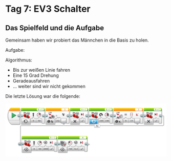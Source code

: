 # Tag 7: EV3 Schalter

## Das Spielfeld und die Aufgabe

Gemeinsam haben wir probiert das Männchen in die Basis zu holen.

Aufgabe:

Algorithmus:

- Bis zur weißen Linie fahren
- Eine 15 Grad Drehung
- Geradeausfahren
- ... weiter sind wir nicht gekommen

Die letzte Lösung war die folgende:

![Alt-Text](expedition_gemeinsame_loesung.PNG)
